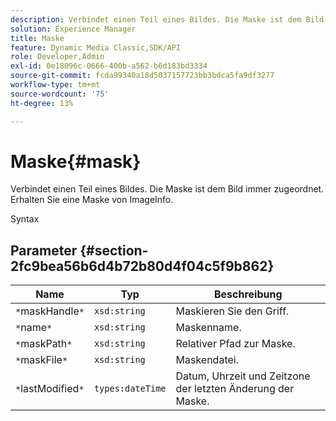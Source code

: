 ```yaml
---
description: Verbindet einen Teil eines Bildes. Die Maske ist dem Bild immer zugeordnet. Erhalten Sie eine Maske von ImageInfo.
solution: Experience Manager
title: Maske
feature: Dynamic Media Classic,SDK/API
role: Developer,Admin
exl-id: 0e18096c-0666-400b-a562-b6d183bd3334
source-git-commit: fcda99340a18d5037157723bb3bdca5fa9df3277
workflow-type: tm+mt
source-wordcount: '75'
ht-degree: 13%

---
```


# Maske{#mask}

Verbindet einen Teil eines Bildes. Die Maske ist dem Bild immer zugeordnet. Erhalten Sie eine Maske von ImageInfo.

Syntax

## Parameter {#section-2fc9bea56b6d4b72b80d4f04c5f9b862}

| Name | Typ | Beschreibung |
|---|---|---|
| `*`maskHandle`*` | `xsd:string` | Maskieren Sie den Griff. |
| `*`name`*` | `xsd:string` | Maskenname. |
| `*`maskPath`*` | `xsd:string` | Relativer Pfad zur Maske. |
| `*`maskFile`*` | `xsd:string` | Maskendatei. |
| `*`lastModified`*` | `types:dateTime` | Datum, Uhrzeit und Zeitzone der letzten Änderung der Maske. |
